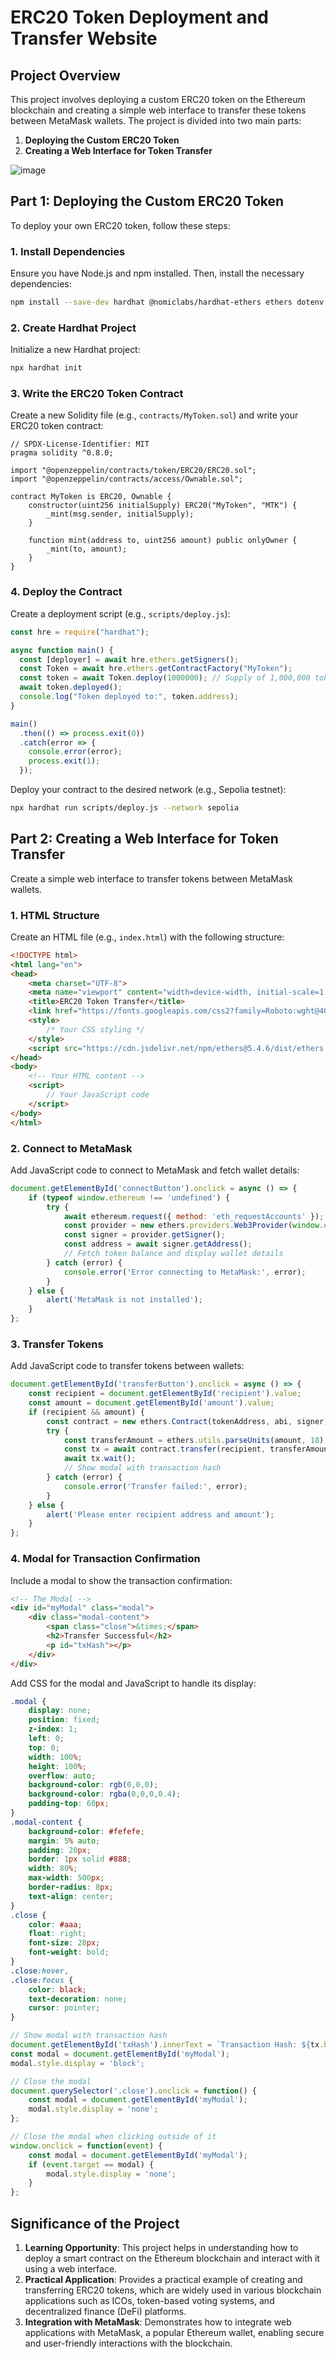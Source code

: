 
# ERC20 Token Deployment and Transfer Website

## Project Overview

This project involves deploying a custom ERC20 token on the Ethereum blockchain and creating a simple web interface to transfer these tokens between MetaMask wallets. The project is divided into two main parts:

1. **Deploying the Custom ERC20 Token**
2. **Creating a Web Interface for Token Transfer**

![image](https://github.com/ismahin/Custom-ERC20-Token-with-web-interface/assets/87686970/57cc4826-dae9-4770-9fc7-ffd77705c858)


## Part 1: Deploying the Custom ERC20 Token

To deploy your own ERC20 token, follow these steps:

### 1. Install Dependencies

Ensure you have Node.js and npm installed. Then, install the necessary dependencies:

```bash
npm install --save-dev hardhat @nomiclabs/hardhat-ethers ethers dotenv
```

### 2. Create Hardhat Project

Initialize a new Hardhat project:

```bash
npx hardhat init
```

### 3. Write the ERC20 Token Contract

Create a new Solidity file (e.g., `contracts/MyToken.sol`) and write your ERC20 token contract:

```solidity
// SPDX-License-Identifier: MIT
pragma solidity ^0.8.0;

import "@openzeppelin/contracts/token/ERC20/ERC20.sol";
import "@openzeppelin/contracts/access/Ownable.sol";

contract MyToken is ERC20, Ownable {
    constructor(uint256 initialSupply) ERC20("MyToken", "MTK") {
        _mint(msg.sender, initialSupply);
    }

    function mint(address to, uint256 amount) public onlyOwner {
        _mint(to, amount);
    }
}
```

### 4. Deploy the Contract

Create a deployment script (e.g., `scripts/deploy.js`):

```javascript
const hre = require("hardhat");

async function main() {
  const [deployer] = await hre.ethers.getSigners();
  const Token = await hre.ethers.getContractFactory("MyToken");
  const token = await Token.deploy(1000000); // Supply of 1,000,000 tokens
  await token.deployed();
  console.log("Token deployed to:", token.address);
}

main()
  .then(() => process.exit(0))
  .catch(error => {
    console.error(error);
    process.exit(1);
  });
```

Deploy your contract to the desired network (e.g., Sepolia testnet):

```bash
npx hardhat run scripts/deploy.js --network sepolia
```

## Part 2: Creating a Web Interface for Token Transfer

Create a simple web interface to transfer tokens between MetaMask wallets.

### 1. HTML Structure

Create an HTML file (e.g., `index.html`) with the following structure:

```html
<!DOCTYPE html>
<html lang="en">
<head>
    <meta charset="UTF-8">
    <meta name="viewport" content="width=device-width, initial-scale=1.0">
    <title>ERC20 Token Transfer</title>
    <link href="https://fonts.googleapis.com/css2?family=Roboto:wght@400;500;700&display=swap" rel="stylesheet">
    <style>
        /* Your CSS styling */
    </style>
    <script src="https://cdn.jsdelivr.net/npm/ethers@5.4.6/dist/ethers.umd.min.js"></script>
</head>
<body>
    <!-- Your HTML content -->
    <script>
        // Your JavaScript code
    </script>
</body>
</html>
```

### 2. Connect to MetaMask

Add JavaScript code to connect to MetaMask and fetch wallet details:

```javascript
document.getElementById('connectButton').onclick = async () => {
    if (typeof window.ethereum !== 'undefined') {
        try {
            await ethereum.request({ method: 'eth_requestAccounts' });
            const provider = new ethers.providers.Web3Provider(window.ethereum);
            const signer = provider.getSigner();
            const address = await signer.getAddress();
            // Fetch token balance and display wallet details
        } catch (error) {
            console.error('Error connecting to MetaMask:', error);
        }
    } else {
        alert('MetaMask is not installed');
    }
};
```

### 3. Transfer Tokens

Add JavaScript code to transfer tokens between wallets:

```javascript
document.getElementById('transferButton').onclick = async () => {
    const recipient = document.getElementById('recipient').value;
    const amount = document.getElementById('amount').value;
    if (recipient && amount) {
        const contract = new ethers.Contract(tokenAddress, abi, signer);
        try {
            const transferAmount = ethers.utils.parseUnits(amount, 18);
            const tx = await contract.transfer(recipient, transferAmount);
            await tx.wait();
            // Show modal with transaction hash
        } catch (error) {
            console.error('Transfer failed:', error);
        }
    } else {
        alert('Please enter recipient address and amount');
    }
};
```

### 4. Modal for Transaction Confirmation

Include a modal to show the transaction confirmation:

```html
<!-- The Modal -->
<div id="myModal" class="modal">
    <div class="modal-content">
        <span class="close">&times;</span>
        <h2>Transfer Successful</h2>
        <p id="txHash"></p>
    </div>
</div>
```

Add CSS for the modal and JavaScript to handle its display:

```css
.modal {
    display: none;
    position: fixed;
    z-index: 1;
    left: 0;
    top: 0;
    width: 100%;
    height: 100%;
    overflow: auto;
    background-color: rgb(0,0,0);
    background-color: rgba(0,0,0,0.4);
    padding-top: 60px;
}
.modal-content {
    background-color: #fefefe;
    margin: 5% auto;
    padding: 20px;
    border: 1px solid #888;
    width: 80%;
    max-width: 500px;
    border-radius: 8px;
    text-align: center;
}
.close {
    color: #aaa;
    float: right;
    font-size: 28px;
    font-weight: bold;
}
.close:hover,
.close:focus {
    color: black;
    text-decoration: none;
    cursor: pointer;
}
```

```javascript
// Show modal with transaction hash
document.getElementById('txHash').innerText = `Transaction Hash: ${tx.hash}`;
const modal = document.getElementById('myModal');
modal.style.display = 'block';

// Close the modal
document.querySelector('.close').onclick = function() {
    const modal = document.getElementById('myModal');
    modal.style.display = 'none';
};

// Close the modal when clicking outside of it
window.onclick = function(event) {
    const modal = document.getElementById('myModal');
    if (event.target == modal) {
        modal.style.display = 'none';
    }
};
```

## Significance of the Project

1. **Learning Opportunity**: This project helps in understanding how to deploy a smart contract on the Ethereum blockchain and interact with it using a web interface.
2. **Practical Application**: Provides a practical example of creating and transferring ERC20 tokens, which are widely used in various blockchain applications such as ICOs, token-based voting systems, and decentralized finance (DeFi) platforms.
3. **Integration with MetaMask**: Demonstrates how to integrate web applications with MetaMask, a popular Ethereum wallet, enabling secure and user-friendly interactions with the blockchain.
